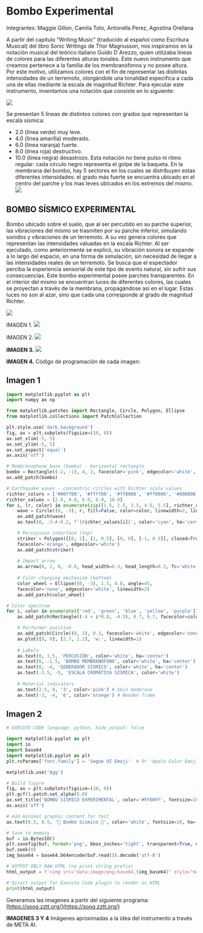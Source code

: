 # Bombo Experimental

Integrantes: Maggie Gillon, Camila Toto, Antonella Perez, Agostina Orellana

A partir del capitulo “Writing Music” (traducido al español como Escritura Musical) del libro Sonic Writings de Thor Magnusson, nos inspiramos en la notación musical del teórico italiano Guido D´Arezzo, quien utilizaba líneas de colores para las diferentes alturas tonales. Este nuevo instrumento que creamos pertenece a la familia de los membranófonos y no posee altura. Por este motivo, utilizamos colores con el fin de representar las distintas intensidades de un terremoto, otorgándole una tonalidad especifica a cada una de ellas mediante la escala de magnitud Richter.
Para ejecutar este instrumento, inventamos una notación que consiste en lo siguiente:

![](https://i.imgur.com/FcsAqLp.png)

Se presentan 5 líneas de distintos colores con grados que representan la escala sísmica:
- 2.0 (línea verde) muy leve.
- 4.0 (línea amarilla) moderado.
- 6.0 (línea naranja) fuerte.
- 8.0 (línea roja) destructivo.
- 10.0 (línea negra) desastrozo.
Esta notación no tiene pulso ni ritmo regular: cada circulo negro representa el golpe de la baqueta. En la membrana del bombo, hay 5 sectores en los cuales se distribuyen estas diferentes intensidades: el grado más fuerte se encuentra ubicado en el centro del parche y los mas leves ubicados en los extremos del mismo.
![](https://i.imgur.com/8jrT5Kg.png)


## BOMBO SÍSMICO EXPERIMENTAL
Bombo ubicado sobre el suelo, que al ser percutido en su parche superior, las vibraciones del mismo se trasmiten por su parche inferior, simulando sonidos y vibraciones de un terremoto.
A su vez genera colores que representan las intensidades valuadas en la escala Richter.
Al ser ejecutado, como anteriormente se explicó, su vibración sonora se expande a lo largo del espacio, en una forma de simulación, sin necesidad de llegar a las intensidades reales de un terremoto. Se busca que el espectador perciba la experiencia sensorial de este tipo de evento natural, sin sufrir sus consecuencias.
Este bombo experimental posee parches transparentes. En el interior del mismo se encuentran luces de diferentes colores, las cuales se proyectan a través de la membrana, propagándose así en el lugar. Estas luces no son al azar, sino que cada una corresponde al grado de magnitud Richter.

![](https://i.imgur.com/gCoy9DX.png)

IMAGEN 1.
![](https://i.imgur.com/Y4hypSZ.png)

IMAGEN 2.
![](https://i.imgur.com/CkCjGsa.png)

**IMAGEN 3.**
![](https://i.imgur.com/awtFRFf.png)

**IMAGEN 4.**
Código de programación de cada imagen:

## Imagen 1

```python
import matplotlib.pyplot as plt
import numpy as np

from matplotlib.patches import Rectangle, Circle, Polygon, Ellipse
from matplotlib.collections import PatchCollection

plt.style.use('dark_background')
fig, ax = plt.subplots(figsize=(10, 8))
ax.set_xlim(-5, 5)
ax.set_ylim(-5, 5)
ax.set_aspect('equal')
ax.axis('off')

# Membranophone base (bombo) - horizontal rectangle
bombo = Rectangle((-2, -1), 4, 2, facecolor='pink', edgecolor='white', linewidth=2)
ax.add_patch(bombo)

# Earthquake waves - concentric circles with Richter scale values
richter_colors = ['#00ff00', '#ffff00', '#ff8000', '#ff0000', '#800000']
richter_values = [2.0, 4.0, 6.0, 8.0, 10.0]
for i, (r, color) in enumerate(zip([1.5, 2.5, 3.5, 4.5, 5.5], richter_colors)):
	wave = Circle((0, -3), r, fill=False, color=color, linewidth=2, linestyle='--')
	ax.add_patch(wave)
	ax.text(0, -3-r-0.2, f'{richter_values[i]}', color='cyan', ha='center')

	# Percussion interface (top)
	striker = Polygon([[0, 1], [1, 0.5], [0, 0], [-1, 0.5]], closed=True,
	facecolor='orange', edgecolor='white')
	ax.add_patch(striker)
	
	# Impact arrow
	ax.arrow(0, 2, 0, -0.8, head_width=0.3, head_length=0.3, fc='white', ec='white')
	
	# Color-changing mechanism (bottom)
	color_wheel = Ellipse((0, -3), 1.5, 0.8, angle=45,
	facecolor='none', edgecolor='white', linewidth=2)
	ax.add_patch(color_wheel)

# Color spectrum
for i, color in enumerate(['red', 'green', 'blue', 'yellow', 'purple']):
	ax.add_patch(Rectangle((-4 + i*0.8, -4.5), 0.7, 0.7, facecolor=color))

	# Performer position
	ax.add_patch(Circle((0, 3), 0.3, facecolor='white', edgecolor='none'))
	ax.plot([0, 0], [2.7, 1.2], 'w:', linewidth=1)
	
	# Labels
	ax.text(0, 1.5, 'PERCUSIÓN', color='white', ha='center')
	ax.text(0, -1.5, 'BOMBO MEMBRANÓFONO', color='white', ha='center')
	ax.text(0, -4, 'GENERADOR SÍSMICO', color='white', ha='center')
	ax.text(-3.5, -5, 'ESCALA CROMÁTICA SÍSMICA', color='white')
	
	# Material indicators
	ax.text(2.5, 0, '3', color='pink') # Skin membrane
	ax.text(-3, -4, '6', color='orange') # Wooden frame
```



## Imagen 2

```python
# EXECUTE-CODE language: python, hide_output: false

import matplotlib.pyplot as plt
import io
import base64
import matplotlib.pyplot as plt
plt.rcParams['font.family'] = 'Segoe UI Emoji'  # Or 'Apple Color Emoji' or 'Noto Color Emoji'

matplotlib.use('Agg')

# Build figure
fig, ax = plt.subplots(figsize=(10, 8))
plt.gcf().patch.set_alpha(0.0)
ax.set_title('BOMBO SÍSMICO EXPERIMENTAL', color='#FF00FF', fontsize=16, pad=20)
ax.axis('off')

# Add minimal graphic content for test
ax.text(0.5, 0.5, '🎵 Bombo Sismico 🎵', color='white', fontsize=20, ha='center', va='center', transform=ax.transAxes)

# Save to memory
buf = io.BytesIO()
plt.savefig(buf, format='png', bbox_inches='tight', transparent=True, dpi=300)
buf.seek(0)
img_base64 = base64.b64encode(buf.read()).decode('utf-8')

# OUTPUT ONLY RAW HTML (no print string prefix)
html_output = f'<img src="data:image/png;base64,{img_base64}" style="max-width: 100%;">'

# Direct output for Execute Code plugin to render as HTML
print(html_output)
```







Generamos las imagenes a partir del siguiente programa: [https://soog.zztt.org/](https://soog.zztt.org/)


**IMAGENES 3 Y 4**
Imágenes aproximadas a la idea del instrumento a través de META AI.